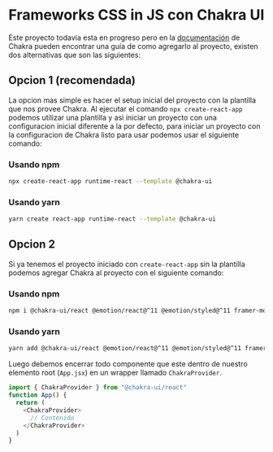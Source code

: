 # Frameworks CSS in JS con Chakra UI

Este proyecto todavía esta en progreso pero en la [documentación](https://chakra-ui.com/docs/getting-started) de Chakra pueden encontrar una guía de como agregarlo al proyecto, existen dos alternativas que son las siguientes:

## Opcion 1 (recomendada)
La opcion mas simple es hacer el setup inicial del proyecto con la plantilla que nos provee Chakra.
Al ejecutar el comando ```npx create-react-app``` podemos utilizar una plantilla y asi iniciar un proyecto con una configuracion inicial diferente a la por defecto, para iniciar un proyecto con la configuracion de Chakra listo para usar podemos usar el siguiente comando:

### Usando npm
```bash
npx create-react-app runtime-react --template @chakra-ui
```

### Usando yarn
```bash
yarn create react-app runtime-react --template @chakra-ui
```

## Opcion 2
Si ya tenemos el proyecto iniciado con ```create-react-app``` sin la plantilla podemos agregar Chakra al proyecto con el siguiente comando:

### Usando npm
```bash
npm i @chakra-ui/react @emotion/react@^11 @emotion/styled@^11 framer-motion@^4
```

### Usando yarn
```bash
yarn add @chakra-ui/react @emotion/react@^11 @emotion/styled@^11 framer-motion@^4
```

Luego debemos encerrar todo componente que este dentro de nuestro elemento root (```App.jsx```) en un wrapper llamado ```ChakraProvider```.

```javascript
import { ChakraProvider } from "@chakra-ui/react"
function App() {
  return (
    <ChakraProvider>
      // Contenido
    </ChakraProvider>
  )
}
```